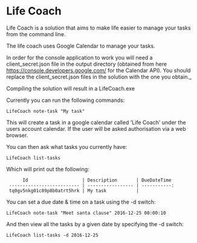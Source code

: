 # Life Coach

Life Coach is a solution that aims to make life easier to manage your tasks from the command line.

The life coach uses Google Calendar to manage your tasks.

In order for the console application to work you will need a client_secret.json file in the output directory (obtained from here https://console.developers.google.com/ for the Calendar API). You should replace the client_secret.json files
in the solution with the one you obtain._

Compiling the solution will result in a LifeCoach.exe

Currently you can run the following commands:

	LifeCoach note-task "My task"

This will create a task in a google calendar called 'Life Coach' under the users account calendar. If the user will be asked authorisation via a web browser.

You can then ask what tasks you currently have:

	LifeCoach list-tasks

Which will print out the following:
    
          Id                    | Description       | DueDateTime
     -------------------------- | ----------------- | -----------:     
     tq0gv5nkg01c89p8b0atrt5hrk | My task           |

You can set a due date & time on a task using the -d switch:

	LifeCoach note-task "Meet santa clause" 2016-12-25 00:00:10

And then view all the tasks by a given date by specifying the -d switch:

    LifeCoach list-tasks -d 2016-12-25

